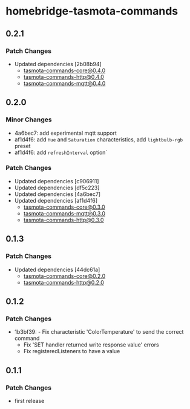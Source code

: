 # homebridge-tasmota-commands

## 0.2.1

### Patch Changes

- Updated dependencies [2b08b94]
  - tasmota-commands-core@0.4.0
  - tasmota-commands-http@0.4.0
  - tasmota-commands-mqtt@0.4.0

## 0.2.0

### Minor Changes

- 4a6bec7: add experimental mqtt support
- af1d4f6: add `Hue` and `Saturation` characteristics, add `lightbulb-rgb` preset
- af1d4f6: add `refreshInterval` option`

### Patch Changes

- Updated dependencies [c906911]
- Updated dependencies [df5c223]
- Updated dependencies [4a6bec7]
- Updated dependencies [af1d4f6]
  - tasmota-commands-core@0.3.0
  - tasmota-commands-mqtt@0.3.0
  - tasmota-commands-http@0.3.0

## 0.1.3

### Patch Changes

- Updated dependencies [44dc61a]
  - tasmota-commands-core@0.2.0
  - tasmota-commands-http@0.2.0

## 0.1.2

### Patch Changes

- 1b3bf39: - Fix characteristic 'ColorTemperature' to send the correct command
  - Fix 'SET handler returned write response value' errors
  - Fix registeredListeners to have a value

## 0.1.1

### Patch Changes

- first release
